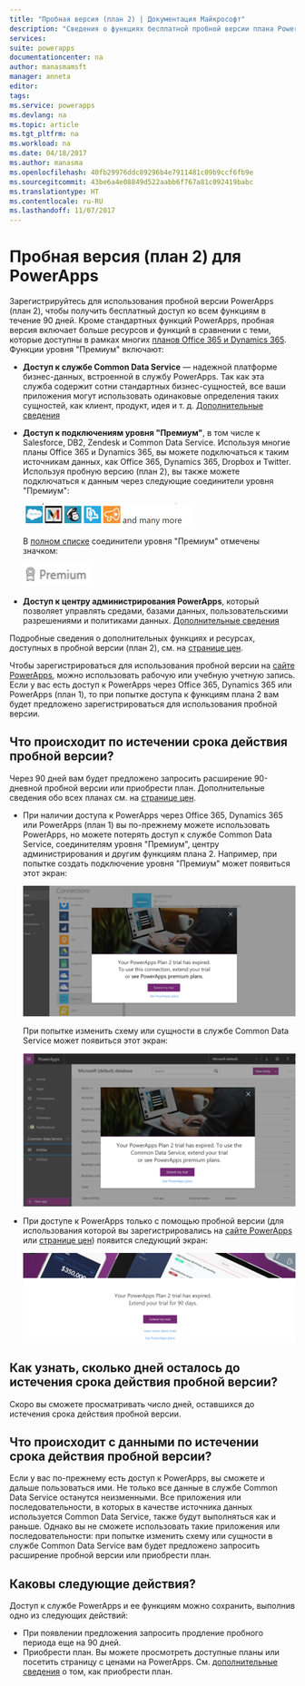 ```yaml
---
title: "Пробная версия (план 2) | Документация Майкрософт"
description: "Сведения о функциях бесплатной пробной версии плана PowerApps, о том, как зарегистрироваться для ее использования, а также о том, что происходит по истечении срока ее действия."
services: 
suite: powerapps
documentationcenter: na
author: manasmamsft
manager: anneta
editor: 
tags: 
ms.service: powerapps
ms.devlang: na
ms.topic: article
ms.tgt_pltfrm: na
ms.workload: na
ms.date: 04/18/2017
ms.author: manasma
ms.openlocfilehash: 40fb29976ddc89296b4e7911481c09b9ccf6fb9e
ms.sourcegitcommit: 43be6a4e08849d522aabb6f767a81c092419babc
ms.translationtype: HT
ms.contentlocale: ru-RU
ms.lasthandoff: 11/07/2017
---
```

# <a name="plan-2-trial-for-powerapps"></a>Пробная версия (план 2) для PowerApps
Зарегистрируйтесь для использования пробной версии PowerApps (план 2), чтобы получить бесплатный доступ ко всем функциям в течение 90 дней. Кроме стандартных функций PowerApps, пробная версия включает больше ресурсов и функций в сравнении с теми, которые доступны в рамках многих [планов Office 365 и Dynamics 365](pricing-billing-skus.md). Функции уровня "Премиум" включают:

* **Доступ к службе Common Data Service** — надежной платформе бизнес-данных, встроенной в службу PowerApps. Так как эта служба содержит сотни стандартных бизнес-сущностей, все ваши приложения могут использовать одинаковые определения таких сущностей, как клиент, продукт, идея и т. д. [Дополнительные сведения](data-platform-intro.md)
* **Доступ к подключениям уровня "Премиум"**, в том числе к Salesforce, DB2, Zendesk и Common Data Service. Используя многие планы Office 365 и Dynamics 365, вы можете подключаться к таким источникам данных, как Office 365, Dynamics 365, Dropbox и Twitter. Используя пробную версию (план 2), вы также можете подключаться к данным через следующие соединители уровня "Премиум":
  
    ![](./media/trial-plan/premium-connectors.png)
  
    В [полном списке](connections-list.md) соединители уровня "Премиум" отмечены значком:
  
    ![](./media/trial-plan/premium-badge.png)
* **Доступ к центру администрирования PowerApps**, который позволяет управлять средами, базами данных, пользовательскими разрешениями и политиками данных.  [Дополнительные сведения](introduction-to-the-admin-center.md)

Подробные сведения о дополнительных функциях и ресурсах, доступных в пробной версии (план 2), см. на [странице цен](https://powerapps.microsoft.com/pricing/).

Чтобы зарегистрироваться для использования пробной версии на [сайте PowerApps](https://powerapps.microsoft.com/), можно использовать рабочую или учебную учетную запись. Если у вас есть доступ к PowerApps через Office 365, Dynamics 365 или PowerApps (план 1), то при попытке доступа к функциям плана 2 вам будет предложено зарегистрироваться для использования пробной версии.

## <a name="what-happens-when-my-trial-expires"></a>Что происходит по истечении срока действия пробной версии?
Через 90 дней вам будет предложено запросить расширение 90-дневной пробной версии или приобрести план. Дополнительные сведения обо всех планах см. на [странице цен](https://powerapps.microsoft.com/pricing/).

* При наличии доступа к PowerApps через Office 365, Dynamics 365 или PowerApps (план 1) вы по-прежнему можете использовать PowerApps, но можете потерять доступ к службе Common Data Service, соединителям уровня "Премиум", центру администрирования и другим функциям плана 2. Например, при попытке создать подключение уровня "Премиум" может появиться этот экран:
  
    ![](./media/trial-plan/premium-trial-expired.png)
  
    При попытке изменить схему или сущности в службе Common Data Service может появиться этот экран:
  
    ![](./media/trial-plan/cds.png)
* При доступе к PowerApps только с помощью пробной версии (для использования которой вы зарегистрировались на [сайте PowerApps](http://powerapps.microsoft.com/) или [странице цен](http://powerapps.microsoft.com/pricing)) появится следующий экран:
  
    ![](./media/trial-plan/extend-screen.png)

## <a name="how-many-days-are-left-before-my-trial-expires"></a>Как узнать, сколько дней осталось до истечения срока действия пробной версии?
Скоро вы сможете просматривать число дней, оставшихся до истечения срока действия пробной версии.

## <a name="what-happens-to-my-data-when-my-trial-expires"></a>Что происходит с данными по истечении срока действия пробной версии?
Если у вас по-прежнему есть доступ к PowerApps, вы сможете и дальше пользоваться ими. Не только все данные в службе Common Data Service останутся неизменными. Все приложения или последовательности, в которых в качестве источника данных используется Common Data Service, также будут выполняться как и раньше. Однако вы не сможете использовать такие приложения или последовательности: при попытке изменить схему или сущности в службе Common Data Service вам будет предложено запросить расширение пробной версии или приобрести план.

## <a name="what-should-i-do-next"></a>Каковы следующие действия?
Доступ к службе PowerApps и ее функциям можно сохранить, выполнив одно из следующих действий:

* При появлении предложения запросить продление пробного периода еще на 90 дней.
* Приобрести план. Вы можете просмотреть доступные планы или посетить страницу с ценами на PowerApps. См. [дополнительные сведения](signup-for-powerapps-admin.md) о том, как приобрести план.

